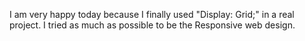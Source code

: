 I am very happy today because I finally used "Display: Grid;" in a real project.
I tried as much as possible to be the Responsive web design.